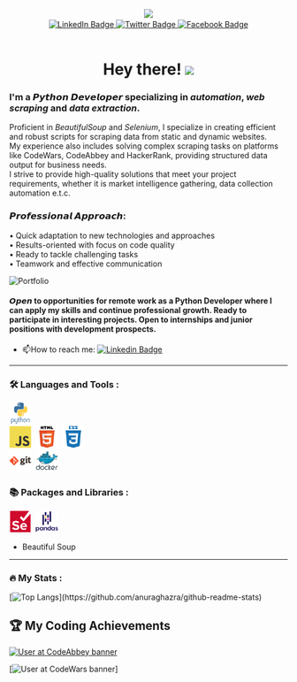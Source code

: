 <div align="center">
  
<div id="header">
  <img src="https://media.giphy.com/media/M9gbBd9nbDrOTu1Mqx/giphy.gif" width="100"/>
</div>

<div id="badges">
  <a href="https://www.linkedin.com/in/dmytro-nikolaiev/">
    <img src="https://img.shields.io/badge/LinkedIn-blue?style=for-the-badge&logo=linkedin&logoColor=white" alt="LinkedIn Badge"/>
  </a>
  <a href="https://twitter.com/dessmondmiles">
    <img src="https://img.shields.io/badge/Twitter-grey?style=for-the-badge&logo=twitter&logoColor=white" alt="Twitter Badge"/>
  </a>
  <a href="https://www.facebook.com/profile.php?id=100010463620594">
    <img src="https://img.shields.io/badge/facebook-blue?style=for-the-badge&logo=facebook&logoColor=white" alt="Facebook Badge"/>
  </a>
</div>

<div id="counter">
  <img src="https://komarev.com/ghpvc/?username=vialaky&style=flat-square&color=blue" alt=""/>
</div>

<h1>
  Hey there!
  <img src="https://media.giphy.com/media/hvRJCLFzcasrR4ia7z/giphy.gif" width="30px"/>
</h1>

</div>


### I'm a 𝙋𝙮𝙩𝙝𝙤𝙣 𝘿𝙚𝙫𝙚𝙡𝙤𝙥𝙚𝙧 specializing in *automation*, *web scraping* and *data extraction*. 
Proficient in *BeautifulSoup* and *Selenium*, I specialize in creating efficient and robust scripts for scraping data from static and dynamic websites.  
My experience also includes solving complex scraping tasks on platforms like CodeWars, CodeAbbey and HackerRank, providing structured data output for business needs.  
I strive to provide high-quality solutions that meet your project requirements, whether it is market intelligence gathering, data collection automation e.t.c.

### 𝙋𝙧𝙤𝙛𝙚𝙨𝙨𝙞𝙤𝙣𝙖𝙡 𝘼𝙥𝙥𝙧𝙤𝙖𝙘𝙝:
• Quick adaptation to new technologies and approaches  
• Results-oriented with focus on code quality  
• Ready to tackle challenging tasks  
• Teamwork and effective communication  

<a href="https://vialaky.github.io" style="text-decoration: none;">
  <img src="https://img.shields.io/badge/Portfolio-Visit%20My%20Works-brightgreen?style=for-the-badge&logo=website" alt="Portfolio">
</a>

#### 𝙊𝙥𝙚𝙣 to opportunities for remote work as a Python Developer where I can apply my skills and continue professional growth. Ready to participate in interesting projects. Open to internships and junior positions with development prospects.

- :mailbox:How to reach me: [![Linkedin Badge](https://img.shields.io/badge/linkedin-blue?style=flat&logo=Linkedin&logoColor=white)](https://www.linkedin.com/in/dmytro-nikolaiev/)

---

### :hammer_and_wrench: Languages and Tools :
<div id="tools">
  <img src="https://github.com/devicons/devicon/blob/master/icons/python/python-original-wordmark.svg" title="Python" alt="Python" width="40" height="40"/>&nbsp;
</div>
<div>
  <img src="https://github.com/devicons/devicon/blob/master/icons/javascript/javascript-original.svg" title="JavaScript" alt="JavaScript" width="40" height="40"/>&nbsp
  <img src="https://github.com/devicons/devicon/blob/master/icons/html5/html5-original-wordmark.svg" title="HTML5" alt="HTML" width="40" height="40"/>&nbsp;
  <img src="https://github.com/devicons/devicon/blob/master/icons/css3/css3-plain-wordmark.svg"  title="CSS3" alt="CSS" width="40" height="40"/>&nbsp;
</div>
<div>
  <img src="https://github.com/devicons/devicon/blob/master/icons/git/git-original-wordmark.svg" title="Git" **alt="Git" width="40" height="40"/>&nbsp;
  <img src="https://github.com/devicons/devicon/blob/master/icons/docker/docker-original-wordmark.svg" title="Docker" **alt="Docker" width="40" height="40"/>&nbsp;
</div>

### :books: Packages and Libraries :
<div id="packages and libraries">
  <img src="https://github.com/devicons/devicon/blob/master/icons/selenium/selenium-original.svg" title="Selenium" alt="Selenium" width="40" height="40"/>&nbsp;
  <img src="https://github.com/devicons/devicon/blob/master/icons/pandas/pandas-original-wordmark.svg" title="Pandas" alt="Pandas" width="40" height="40"/>&nbsp;
</div>

- Beautiful Soup



---

### :fire: My Stats :

[![Top Langs](https://github-readme-stats.vercel.app/api/top-langs/?username=vialaky&exclude_repo=*/data/*)](https://github.com/anuraghazra/github-readme-stats)

## 🏆 My Coding Achievements

[![User at CodeAbbey banner](https://www.codeabbey.com/index/user_banner/vialaky.png)](https://www.codeabbey.com/index/user_profile/vialaky)

[![User at CodeWars banner](https://www.codewars.com/users/vialaky/badges/large)]


